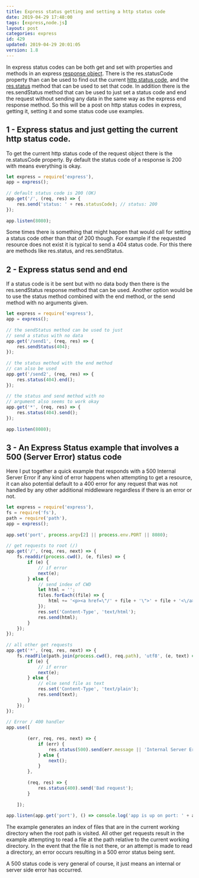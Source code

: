 ```yaml
---
title: Express status getting and setting a http status code
date: 2019-04-29 17:48:00
tags: [express,node.js]
layout: post
categories: express
id: 429
updated: 2019-04-29 20:01:05
version: 1.8
---
```


In express status codes can be both get and set with properties and methods in an express [response object](/2019/04/27/express-response-objects/). There is the res.statusCode property than can be used to find out the current [http status code](https://en.wikipedia.org/wiki/List_of_HTTP_status_codes), and the [res.status](https://expressjs.com/en/api.html#res.status) method that can be used to set that code. In addition there is the res.sendStatus method that can be used to just set a status code and end the request without sending any data in the same way as the express end response method. So this will be a post on http status codes in express, getting it, setting it and some status code use examples.

<!-- more -->

## 1 - Express status and just getting the current http status code.

To get the current http status code of the request object there is the re.statusCode property. By default the status code of a response is 200 with means everything is okay.

```js
let express = require('express'),
app = express();
 
// default status code is 200 (OK)
app.get('/', (req, res) => {
    res.send('status: ' + res.statusCode); // status: 200
});
 
app.listen(8080);
```

Some times there is something that might happen that would call for setting a status code other than that of 200 though. For example if the requested resource does not exist it is typical to send a 404 status code. For this there are methods like res.status, and res.sendStatus.

## 2 - Express status send and end

If a status code is it be sent but with no data body then there is the res.sendStatus response method that can be used. Another option would be to use the status method combined with the end method, or the send method with no arguments given.

```js
let express = require('express'),
app = express();
 
// the sendStatus method can be used to just
// send a status with no data
app.get('/send1', (req, res) => {
    res.sendStatus(404);
});
 
// the status method with the end method
// can also be used
app.get('/send2', (req, res) => {
    res.status(404).end();
});
 
// the status and send method with no
// argument also seems to work okay
app.get('*', (req, res) => {
    res.status(404).send();
});
 
app.listen(8080);
```

## 3 - An Express Status example that involves a 500 (Server Error) status code

Here I put together a quick example that responds with a 500 Internal Server Error if any kind of error happens when attempting to get a resource, it can also potential default to a 400 error for any request that was not handled by any other additional middleware regardless if there is an error or not.

```js
let express = require('express'),
fs = require('fs'),
path = require('path'),
app = express();
 
app.set('port', process.argv[2] || process.env.PORT || 8080);
 
// get requests to root (/)
app.get('/', (req, res, next) => {
    fs.readdir(process.cwd(), (e, files) => {
        if (e) {
            // if error
            next(e);
        } else {
            // send index of CWD
            let html = '';
            files.forEach((file) => {
                html += '<p><a href=\"/' + file + '\">' + file + '<\/a><\/p>'
            });
            res.set('Content-Type', 'text/html');
            res.send(html);
        }
    });
});
 
// all other get requests
app.get('*', (req, res, next) => {
    fs.readFile(path.join(process.cwd(), req.path), 'utf8', (e, text) => {
        if (e) {
            // if error
            next(e);
        } else {
            // else send file as text
            res.set('Content-Type', 'text/plain');
            res.send(text);
        }
    });
});
 
// Error / 400 handler
app.use([
 
        (err, req, res, next) => {
            if (err) {
                res.status(500).send(err.message || 'Internal Server Error');
            } else {
                next();
            }
        },
 
        (req, res) => {
            res.status(400).send('Bad request');
        }
 
    ]);
 
app.listen(app.get('port'), () => console.log('app is up on port: ' + app.get('port')));
```

The example generates an index of files that are in the current working directory when the root path is visited. All other get requests result in the example attempting to read a file at the path relative to the current working directory. In the event that the file is not there, or an attempt is made to read a directory, an error occurs resulting in a 500 error status being sent.

A 500 status code is very general of course, it just means an internal or server side error has occurred.